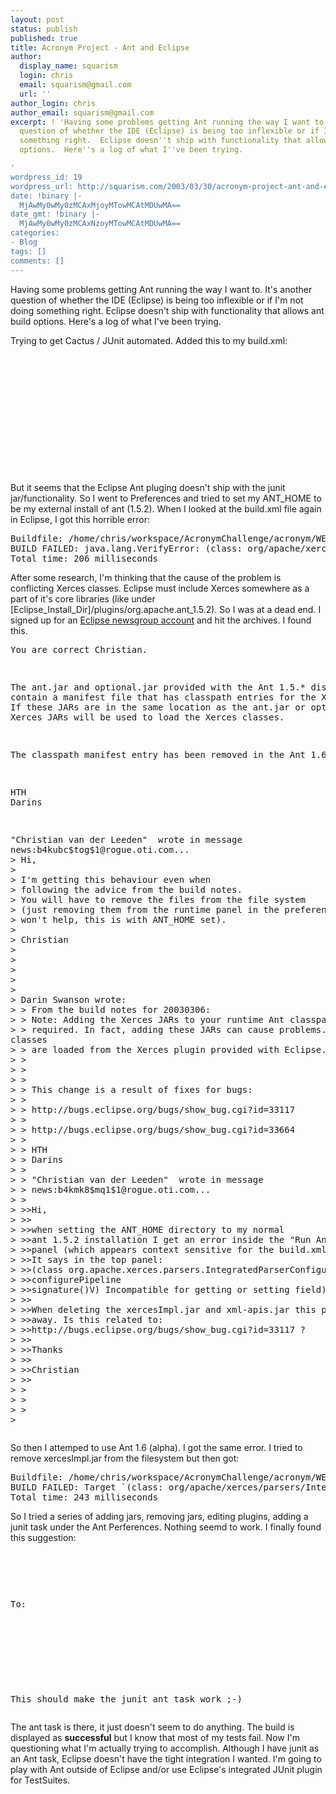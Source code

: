 ```yaml
---
layout: post
status: publish
published: true
title: Acronym Project - Ant and Eclipse
author:
  display_name: squarism
  login: chris
  email: squarism@gmail.com
  url: ''
author_login: chris
author_email: squarism@gmail.com
excerpt: ! 'Having some problems getting Ant running the way I want to.  It''s another
  question of whether the IDE (Eclipse) is being too inflexible or if I''m not doing
  something right.  Eclipse doesn''t ship with functionality that allows  ant build
  options.  Here''s a log of what I''ve been trying.

'
wordpress_id: 19
wordpress_url: http://squarism.com/2003/03/30/acronym-project-ant-and-eclipse/
date: !binary |-
  MjAwMy0wMy0zMCAxMjoyMTowMCAtMDUwMA==
date_gmt: !binary |-
  MjAwMy0wMy0zMCAxNzoyMTowMCAtMDUwMA==
categories:
- Blog
tags: []
comments: []
---
```

<p>Having some problems getting Ant running the way I want to.  It's another question of whether the IDE (Eclipse) is being too inflexible or if I'm not doing something right.  Eclipse doesn't ship with functionality that allows  ant build options.  Here's a log of what I've been trying.
<a id="more"></a><a id="more-19"></a></p>
<p>
Trying to get Cactus / JUnit automated.  Added this to my build.xml:</p>
<pre>
  <target name="junit.cactus">
  	<junit printsummary="yes" haltonfailure="yes" haltonerror="yes" fork="yes" />
  	<classpath refid="classpath.project" /></p>
<formatter type="plain" usefile="false" />
  	<batchtest fork="yes" todir="build">
  		<fileset dir="src">
		  	<include name="**Test*.java" />
	  	</fileset>
  	</batchtest>
  </target>
</pre></p>
<p>But it seems that the Eclipse Ant pluging doesn't ship with the junit jar/functionality.  So I went to Preferences and tried to set my ANT_HOME to be my external install of ant (1.5.2).  When I looked at the build.xml file again in Eclipse, I got this horrible error:</p>
<pre>
Buildfile: /home/chris/workspace/AcronymChallenge/acronym/WEB-INF/build.xml
BUILD FAILED: java.lang.VerifyError: (class: org/apache/xerces/parsers/IntegratedParserConfiguration, method: configurePipeline signature: ()V) Incompatible type for getting or setting field
Total time: 206 milliseconds
</pre></p>
<p>After some research, I'm thinking that the cause of the problem is conflicting Xerces classes.  Eclipse must include Xerces somewhere as a part of it's core libraries (like under [Eclipse_Install_Dir]/plugins/org.apache.ant_1.5.2).  So I was at a dead end.  I signed up for an <a href="http://www.eclipse.org/newsgroups/index.html">Eclipse newsgroup account</a> and hit the archives.  I found this.</p>
<pre>
You are correct Christian.</p>
<p>The ant.jar and optional.jar provided with the Ant 1.5.* distributions
contain a manifest file that has classpath entries for the Xerces JARs.
If these JARs are in the same location as the ant.jar or optional.jar, these
Xerces JARs will be used to load the Xerces classes.</p>
<p>The classpath manifest entry has been removed in the Ant 1.6.* distribution.</p>
<p>HTH
Darins</p>
<p>"Christian van der Leeden"  wrote in message
news:b4kubc$tog$1@rogue.oti.com...
> Hi,
>
> I'm getting this behaviour even when
> following the advice from the build notes.
> You will have to remove the files from the file system
> (just removing them from the runtime panel in the preferences
> won't help, this is with ANT_HOME set).
>
> Christian
>
>
>
>
>
> Darin Swanson wrote:
> > From the build notes for 20030306:
> > Note: Adding the Xerces JARs to your runtime Ant classpath is no longer
> > required. In fact, adding these JARs can cause problems. The Xerces
classes
> > are loaded from the Xerces plugin provided with Eclipse.
> >
> >
> >
> > This change is a result of fixes for bugs:
> >
> > http://bugs.eclipse.org/bugs/show_bug.cgi?id=33117
> >
> > http://bugs.eclipse.org/bugs/show_bug.cgi?id=33664
> >
> > HTH
> > Darins
> >
> > "Christian van der Leeden"  wrote in message
> > news:b4kmk8$mq1$1@rogue.oti.com...
> >
> >>Hi,
> >>
> >>when setting the ANT_HOME directory to my normal
> >>ant 1.5.2 installation I get an error inside the "Run Ant..."
> >>panel (which appears context sensitive for the build.xml file)
> >>It says in the top panel:
> >>(class org.apache.xerces.parsers.IntegratedParserConfiguration, method:
> >>configurePipeline
> >>signature()V) Incompatible for getting or setting field).
> >>
> >>When deleting the xercesImpl.jar and xml-apis.jar this problem goes
> >>away. Is this related to:
> >>http://bugs.eclipse.org/bugs/show_bug.cgi?id=33117 ?
> >>
> >>Thanks
> >>
> >>Christian
> >>
> >
> >
> >
>
</pre></p>
<p>So then I attemped to use Ant 1.6 (alpha).  I got the same error.  I tried to remove xercesImpl.jar from the filesystem but then got:</p>
<pre>
Buildfile: /home/chris/workspace/AcronymChallenge/acronym/WEB-INF/build.xml
BUILD FAILED: Target `(class: org/apache/xerces/parsers/IntegratedParserConfiguration' does not exist in this project.
Total time: 243 milliseconds
</pre></p>
<p>So I tried a series of adding jars, removing jars, editing plugins, adding a junit task under the Ant Perferences.  Nothing seemd to work.  I finally found this suggestion:</p>
<pre>
<requires>
	<import plugin="org.apache.xerces"/>
</requires></p>
<p>To:</p>
<p><requires>
	<import plugin="org.apache.xerces"/>
	<import plugin="org.junit"/>
</requires></p>
<p>This should make the junit ant task work ;-)
</pre></p>
<p>The ant task is there, it just doesn't seem to do anything.  The build is displayed as <b>successful</b> but I know that most of my tests fail.  Now I'm questioning what I'm actually trying to accomplish.  Although I have junit as an Ant task, Eclipse doesn't have the tight integration I wanted.  I'm going to play with Ant outside of Eclipse and/or use Eclipse's integrated JUnit plugin for TestSuites.
</p></p>
